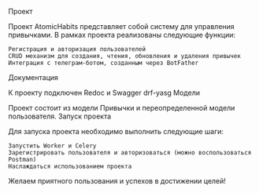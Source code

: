 Проект 

Проект AtomicHabits представляет собой систему для управления привычками. В рамках проекта реализованы следующие функции:

    Регистрация и авторизация пользователей
    CRUD механизм для создания, чтения, обновления и удаления привычек
    Интеграция с телеграм-ботом, созданным через BotFather

Документация

К проекту подключен Redoc и Swagger drf-yasg
Модели

Проект состоит из модели Привычки и переопределенной модели пользователя.
Запуск проекта

Для запуска проекта необходимо выполнить следующие шаги:

    Запустить Worker и Celery
    Зарегистрировать пользователя и авторизоваться (можно воспользоваться Postman)
    Наслаждаться использованием проекта

Желаем приятного пользования и успехов в достижении целей!